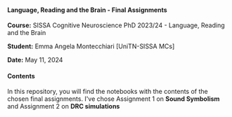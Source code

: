 #### Language, Reading and the Brain - Final Assignments

**Course:** SISSA Cognitive Neuroscience PhD 2023/24 - Language, Reading and the Brain

**Student:** Emma Angela Montecchiari [UniTN-SISSA MCs]

**Date:** May 11, 2024

#### Contents

In this repository, you will find the notebooks with the contents of the chosen final assignments.
I've chose Assignment 1 on **Sound Symbolism** and Assignment 2 on **DRC simulations**
